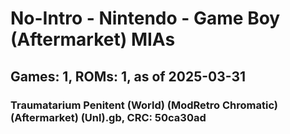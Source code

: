 # No-Intro - Nintendo - Game Boy (Aftermarket) MIAs
## Games: 1, ROMs: 1, as of 2025-03-31

### Traumatarium Penitent (World) (ModRetro Chromatic) (Aftermarket) (Unl).gb, CRC: 50ca30ad
